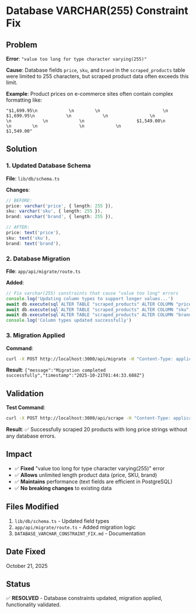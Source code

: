 # Database VARCHAR(255) Constraint Fix

## Problem
**Error**: `"value too long for type character varying(255)"`

**Cause**: Database fields `price`, `sku`, and `brand` in the `scraped_products` table were limited to 255 characters, but scraped product data often exceeds this limit.

**Example**: Product prices on e-commerce sites often contain complex formatting like:
```
"$1,699.95\n            \n        \n                        \n                         $1,699.95\n            \n            \n                \n            \n            \n            \n                    $1,549.00\n            \n        \n                \n            \n                    $1,549.00"
```

## Solution

### 1. Updated Database Schema
**File**: `lib/db/schema.ts`

**Changes**:
```typescript
// BEFORE:
price: varchar('price', { length: 255 }),
sku: varchar('sku', { length: 255 }),
brand: varchar('brand', { length: 255 }),

// AFTER:
price: text('price'),
sku: text('sku'),
brand: text('brand'),
```

### 2. Database Migration
**File**: `app/api/migrate/route.ts`

**Added**:
```typescript
// Fix varchar(255) constraints that cause "value too long" errors
console.log('Updating column types to support longer values...')
await db.execute(sql`ALTER TABLE "scraped_products" ALTER COLUMN "price" TYPE text`)
await db.execute(sql`ALTER TABLE "scraped_products" ALTER COLUMN "sku" TYPE text`)
await db.execute(sql`ALTER TABLE "scraped_products" ALTER COLUMN "brand" TYPE text`)
console.log('Column types updated successfully')
```

### 3. Migration Applied
**Command**: 
```bash
curl -X POST http://localhost:3000/api/migrate -H "Content-Type: application/json" -d '{"migrationSecret": "dev-only"}'
```

**Result**: `{"message":"Migration completed successfully","timestamp":"2025-10-21T01:44:33.688Z"}`

## Validation

**Test Command**:
```bash
curl -X POST http://localhost:3000/api/scrape -H "Content-Type: application/json" -d '{"url": "https://signaturesolar.com/all-products/inverters/", "goal": "Test after database fix", "maxPages": 1}'
```

**Result**: ✅ Successfully scraped 20 products with long price strings without any database errors.

## Impact
- ✅ **Fixed** "value too long for type character varying(255)" error
- ✅ **Allows** unlimited length product data (price, SKU, brand)
- ✅ **Maintains** performance (text fields are efficient in PostgreSQL)
- ✅ **No breaking changes** to existing data

## Files Modified
1. `lib/db/schema.ts` - Updated field types
2. `app/api/migrate/route.ts` - Added migration logic
3. `DATABASE_VARCHAR_CONSTRAINT_FIX.md` - Documentation

## Date Fixed
October 21, 2025

## Status
✅ **RESOLVED** - Database constraints updated, migration applied, functionality validated.
